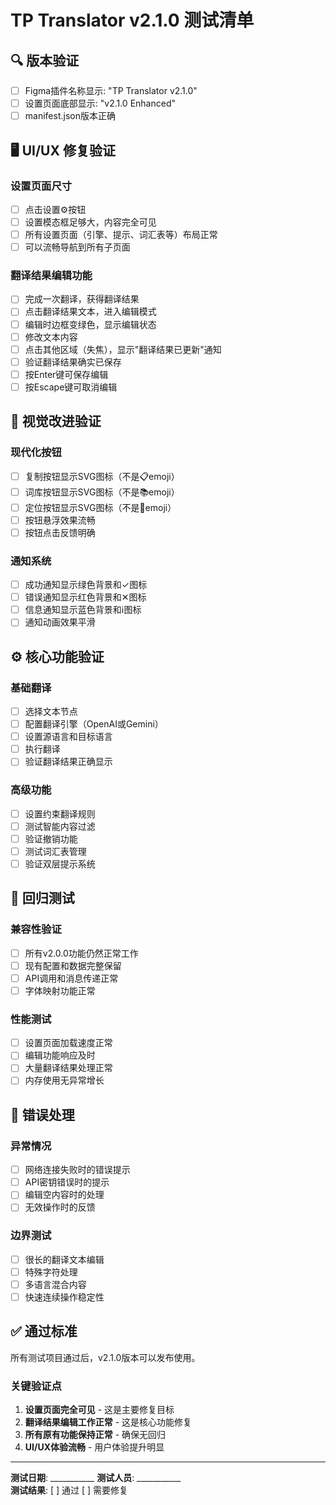 # TP Translator v2.1.0 测试清单

## 🔍 版本验证
- [ ] Figma插件名称显示: "TP Translator v2.1.0"
- [ ] 设置页面底部显示: "v2.1.0 Enhanced"
- [ ] manifest.json版本正确

## 🖥️ UI/UX 修复验证

### 设置页面尺寸
- [ ] 点击设置⚙️按钮
- [ ] 设置模态框足够大，内容完全可见
- [ ] 所有设置页面（引擎、提示、词汇表等）布局正常
- [ ] 可以流畅导航到所有子页面

### 翻译结果编辑功能
- [ ] 完成一次翻译，获得翻译结果
- [ ] 点击翻译结果文本，进入编辑模式
- [ ] 编辑时边框变绿色，显示编辑状态
- [ ] 修改文本内容
- [ ] 点击其他区域（失焦），显示"翻译结果已更新"通知
- [ ] 验证翻译结果确实已保存
- [ ] 按Enter键可保存编辑
- [ ] 按Escape键可取消编辑

## 🎨 视觉改进验证

### 现代化按钮
- [ ] 复制按钮显示SVG图标（不是📋emoji）
- [ ] 词库按钮显示SVG图标（不是📚emoji）
- [ ] 定位按钮显示SVG图标（不是🎯emoji）
- [ ] 按钮悬浮效果流畅
- [ ] 按钮点击反馈明确

### 通知系统
- [ ] 成功通知显示绿色背景和✓图标
- [ ] 错误通知显示红色背景和✕图标
- [ ] 信息通知显示蓝色背景和ℹ图标
- [ ] 通知动画效果平滑

## ⚙️ 核心功能验证

### 基础翻译
- [ ] 选择文本节点
- [ ] 配置翻译引擎（OpenAI或Gemini）
- [ ] 设置源语言和目标语言
- [ ] 执行翻译
- [ ] 验证翻译结果正确显示

### 高级功能
- [ ] 设置约束翻译规则
- [ ] 测试智能内容过滤
- [ ] 验证撤销功能
- [ ] 测试词汇表管理
- [ ] 验证双层提示系统

## 🔄 回归测试

### 兼容性验证
- [ ] 所有v2.0.0功能仍然正常工作
- [ ] 现有配置和数据完整保留
- [ ] API调用和消息传递正常
- [ ] 字体映射功能正常

### 性能测试
- [ ] 设置页面加载速度正常
- [ ] 编辑功能响应及时
- [ ] 大量翻译结果处理正常
- [ ] 内存使用无异常增长

## 🐛 错误处理

### 异常情况
- [ ] 网络连接失败时的错误提示
- [ ] API密钥错误时的提示
- [ ] 编辑空内容时的处理
- [ ] 无效操作时的反馈

### 边界测试
- [ ] 很长的翻译文本编辑
- [ ] 特殊字符处理
- [ ] 多语言混合内容
- [ ] 快速连续操作稳定性

## ✅ 通过标准

所有测试项目通过后，v2.1.0版本可以发布使用。

### 关键验证点
1. **设置页面完全可见** - 这是主要修复目标
2. **翻译结果编辑工作正常** - 这是核心功能修复
3. **所有原有功能保持正常** - 确保无回归
4. **UI/UX体验流畅** - 用户体验提升明显

---

**测试日期**: ___________
**测试人员**: ___________  
**测试结果**: [ ] 通过 [ ] 需要修复